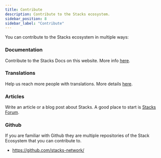 ```yaml
---
title: Contribute
description: Contribute to the Stacks ecosystem.
sidebar_position: 8
sidebar_label: "Contribute"
---
```


You can contribute to the Stacks ecosystem in multiple ways:

<!-- markdown-link-check-disable -->

### Documentation

Contribute to the Stacks Docs on this website. More info [here](docs).

### Translations

Help us reach more people with translations. More details [here](translations).

<!-- markdown-link-check-enable-->

### Articles

Write an article or a blog post about Stacks. A good place to start is [Stacks Forum](https://forum.stacks.org).

### Github

If you are familiar with Github they are multiple repositories of the Stack Ecosystem that you can contribute to.

- https://github.com/stacks-network/
